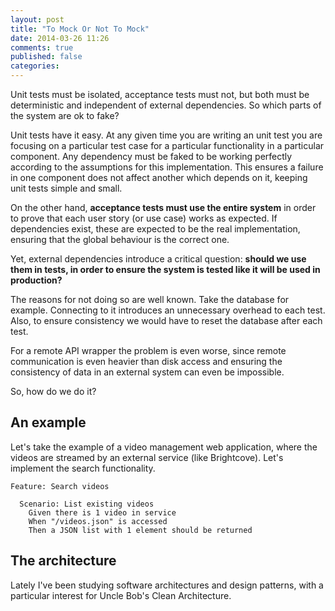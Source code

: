 ```yaml
---
layout: post
title: "To Mock Or Not To Mock"
date: 2014-03-26 11:26
comments: true
published: false
categories: 
---
```


Unit tests must be isolated, acceptance tests must not, but both must be deterministic and independent of external dependencies. So which parts of the system are ok to fake?

<!-- more --> 

Unit tests have it easy. At any given time you are writing an unit test you are focusing on a particular test case for a particular functionality in a particular component. Any dependency must be faked to be working perfectly according to the assumptions for this implementation. This ensures a failure in one component does not affect another which depends on it, keeping unit tests simple and small.

On the other hand, **acceptance tests must use the entire system** in order to prove that each user story (or use case) works as expected. If dependencies exist, these are expected to be the real implementation, ensuring that the global behaviour is the correct one.

Yet, external dependencies introduce a critical question: **should we use them in tests, in order to ensure the system is tested like it will be used in production?**

The reasons for not doing so are well known. Take the database for example. Connecting to it introduces an unnecessary overhead to each test. Also, to ensure consistency we would have to reset the database after each test.

For a remote API wrapper the problem is even worse, since remote communication is even heavier than disk access and ensuring the consistency of data in an external system can even be impossible.

So, how do we do it?

## An example

Let's take the example of a video management web application, where the videos are streamed by an external service (like Brightcove). Let's implement the search functionality.

```gherkin
Feature: Search videos

  Scenario: List existing videos
    Given there is 1 video in service
    When "/videos.json" is accessed
    Then a JSON list with 1 element should be returned
```

## The architecture

Lately I've been studying software architectures and design patterns, with a particular interest for Uncle Bob's Clean Architecture. 
